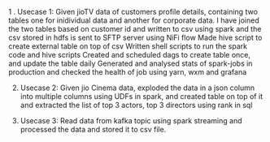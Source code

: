 1 . Usecase 1:
     Given jioTV data of customers profile details, containing two tables one for inidividual data and another for corporate data. I have joined the two tables based on customer id
     and written to csv using spark and the csv stored in hdfs is sent to SFTP server using NiFi flow
     Made hive script to create external table on top of csv
     Written shell scripts to run the spark code and hive scripts
     Created and scheduled dags to create table once, and update the table daily
     Generated and analysed stats of spark-jobs in production and checked the health of job using yarn, wxm and grafana


2. Usecase 2:
     Given jio Cinema data, exploded the data in a json column into multiple columns using UDFs in spark, and created table on top of it and extracted the list of top 3 actors, top 3 directors using rank in sql

3. Usecase 3:
     Read data from kafka topic using spark streaming and processed the data and stored it to csv file.
